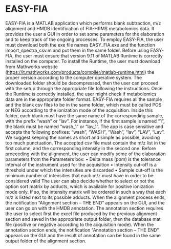 # EASY-FIA
EASY-FIA is a MATLAB application which performs blank subtraction, m/z alignment and HMDB identification of FIA-HRMS metabolomics data. It provides the user a GUI in order to set some parameters for the elaboration and to keep track of the ongoing processes.
To employ EASY-FIA, the user must download both the exe file names EASY_FIA.exe and the function import_spectra_csv.m and put them in the same folder. 
Before using EASY-FIA, the user must ensure that version 9.11 of MATLAB Runtime is correctly installed on the computer. To install the Runtime, the user must download from Mathworks website (https://it.mathworks.com/products/compiler/matlab-runtime.html) the proper version according to the computer operative system. The downloaded folder should be decompressed, then the user can proceed with the setup through the appropriate file following the instructions. 
Once the Runtime is correctly installed, the user might check if metabolomics data are in the appropriate folder format. EASY-FIA requires all the sample and the blank csv files to be in the same folder, which must be called POS or NEG according to the ionization mode of the acquisition. Inside this folder, each blank must have the same name of the corresponding sample, with the prefix “wash” or “lav”. For instance, if the first sample is named “1”, the blank must be named “wash_1” or “lav_1”. The app is case sensitive and accepts the following prefixes: “wash”, “WASH”, “Wash”, “lav”, “LAV”, “Lav”. We suggest keeping the names as short and simple as possible, avoiding too much punctuation.
The accepted csv file must contain the m/z list in the first column, and the corresponding intensity in the second one.
Before proceeding with the alignment, the user can modify some of the elaboration parameters from the Parameters box:
•	Delta mass (ppm) is the tolerance interval of the instrument used for the acquisition 
•	Intensity cut-off is a threshold under which the intensities are discarded 
•	Sample cut-off is the minimum number of intensities that each m/z must have in order to be considered valid 
The user can also decide whether to select or not the option sort matrix by adducts, which is available for positive ionization mode only. If so, the intensity matrix will be ordered in such a way that each m/z is listed next to its possible adducts. 
When the alignment process ends, the notification “Alignment section – THE END” appears on the GUI, and the user can go on with the HMDB annotation. 
The annotation section requires the user to select first the excel file produced by the previous alignment section and saved in the appropriate output folder, then the database mat file (positive or negative according to the acquisition mode). When the annotation section ends, the notification “Annotation section – THE END” appears on the GUI and the result of annotation can be found in the same output folder of the alignment section. 
